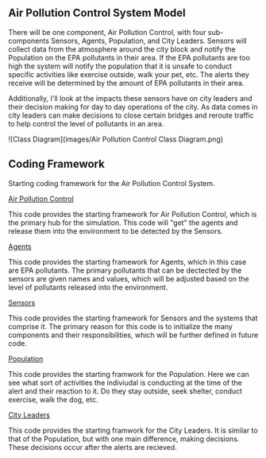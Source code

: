 ## Air Pollution Control System Model

There will be one component, Air Pollution Control, with four sub-components Sensors, Agents, Population, and City Leaders.  Sensors will collect data from the atmosphere around the city block and notify the Population on the EPA pollutants in their area.  If the EPA pollutants are too high the system will notify the population that it is unsafe to conduct specific activities like exercise outside, walk your pet, etc.  The alerts they receive will be determined by the amount of EPA pollutants in their area.

Additionally, I'll look at the impacts these sensors have on city leaders and their decision making for day to day operations of the city.  As data comes in city leaders can make decisions to close certain bridges and reroute traffic to help control the level of pollutants in an area.

![Class Diagram](images/Air Pollution Control Class Diagram.png)

## Coding Framework
Starting coding framework for the Air Pollution Control System.

[Air Pollution Control](https://github.com/IDS6145-18Spring/assignment-1-practice-designing-models-Brian-Varns/blob/master/code/APC_system/Air_Pollution_Control.py)

This code provides the starting framework for Air Pollution Control, which is the primary hub for the simulation.  This code will "get" the agents and release them into the environment to be detected by the Sensors.

[Agents](https://github.com/IDS6145-18Spring/assignment-1-practice-designing-models-Brian-Varns/blob/master/code/APC_system/Agents.py)

This code provides the starting framework for Agents, which in this case are EPA pollutants.  The primary pollutants that can be dectected by the sensors are given names and values, which will be adjusted based on the level of pollutants released into the environment.

[Sensors](https://github.com/IDS6145-18Spring/assignment-1-practice-designing-models-Brian-Varns/blob/master/code/APC_system/Sensors.py)

This code provides the starting framework for Sensors and the systems that comprise it.  The primary reason for this code is to initialize the many components and their responsibilities, which will be further defined in future code.

[Population](https://github.com/IDS6145-18Spring/assignment-1-practice-designing-models-Brian-Varns/blob/master/code/APC_system/Population.py)

This code provides the starting framwork for the Population.  Here we can see what sort of activities the indiviudal is conducting at the time of the alert and their reaction to it.  Do they stay outside, seek shelter, conduct exercise, walk the dog, etc.

[City Leaders](https://github.com/IDS6145-18Spring/assignment-1-practice-designing-models-Brian-Varns/blob/master/code/APC_system/City_Leaders.py)

This code provides the starting framwork for the City Leaders.  It is similar to that of the Population, but with one main difference, making decisions.  These decisions occur after the alerts are recieved.